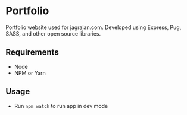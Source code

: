 # Portfolio

Portfolio website used for jagrajan.com. Developed using Express, Pug, SASS, and other open source libraries.

## Requirements
- Node
- NPM or Yarn

## Usage
- Run `npm watch` to run app in dev mode
